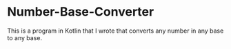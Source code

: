 # Number-Base-Converter
 
This is a program in Kotlin that I wrote that converts any number in any base to any base.
